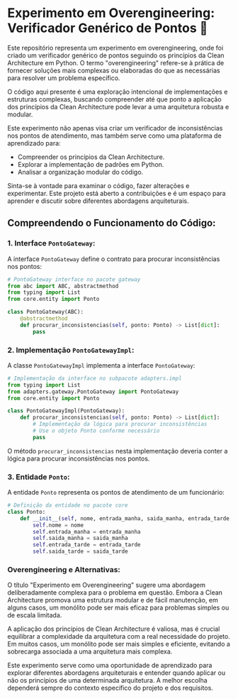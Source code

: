 
# Experimento em Overengineering: Verificador Genérico de Pontos 🧪

Este repositório representa um experimento em overengineering, onde foi criado um verificador genérico de pontos seguindo os princípios da Clean Architecture em Python. O termo "overengineering" refere-se à prática de fornecer soluções mais complexas ou elaboradas do que as necessárias para resolver um problema específico.

O código aqui presente é uma exploração intencional de implementações e estruturas complexas, buscando compreender até que ponto a aplicação dos princípios da Clean Architecture pode levar a uma arquitetura robusta e modular.

Este experimento não apenas visa criar um verificador de inconsistências nos pontos de atendimento, mas também serve como uma plataforma de aprendizado para:

- Compreender os princípios da Clean Architecture.
- Explorar a implementação de padrões em Python.
- Analisar a organização modular do código.

Sinta-se à vontade para examinar o código, fazer alterações e experimentar. Este projeto está aberto a contribuições e é um espaço para aprender e discutir sobre diferentes abordagens arquiteturais.

## Compreendendo o Funcionamento do Código:

### 1. Interface `PontoGateway`:

A interface `PontoGateway` define o contrato para procurar inconsistências nos pontos:

```python
# PontoGateway interface no pacote gateway
from abc import ABC, abstractmethod
from typing import List
from core.entity import Ponto

class PontoGateway(ABC):
    @abstractmethod
    def procurar_inconsistencias(self, ponto: Ponto) -> List[dict]:
        pass
```

### 2. Implementação `PontoGatewayImpl`:

A classe `PontoGatewayImpl` implementa a interface `PontoGateway`:

```python
# Implementação da interface no subpacote adapters.impl
from typing import List
from adapters.gateway.PontoGateway import PontoGateway
from core.entity import Ponto

class PontoGatewayImpl(PontoGateway):
    def procurar_inconsistencias(self, ponto: Ponto) -> List[dict]:
        # Implementação da lógica para procurar inconsistências
        # Use o objeto Ponto conforme necessário
        pass
```

O método `procurar_inconsistencias` nesta implementação deveria conter a lógica para procurar inconsistências nos pontos.

### 3. Entidade `Ponto`:

A entidade `Ponto` representa os pontos de atendimento de um funcionário:

```python
# Definição da entidade no pacote core
class Ponto:
    def __init__(self, nome, entrada_manha, saida_manha, entrada_tarde, saida_tarde):
        self.nome = nome
        self.entrada_manha = entrada_manha
        self.saida_manha = saida_manha
        self.entrada_tarde = entrada_tarde
        self.saida_tarde = saida_tarde
```

### Overengineering e Alternativas:

O título "Experimento em Overengineering" sugere uma abordagem deliberadamente complexa para o problema em questão. Embora a Clean Architecture promova uma estrutura modular e de fácil manutenção, em alguns casos, um monólito pode ser mais eficaz para problemas simples ou de escala limitada.

A aplicação dos princípios de Clean Architecture é valiosa, mas é crucial equilibrar a complexidade da arquitetura com a real necessidade do projeto. Em muitos casos, um monólito pode ser mais simples e eficiente, evitando a sobrecarga associada a uma arquitetura mais complexa.

Este experimento serve como uma oportunidade de aprendizado para explorar diferentes abordagens arquiteturais e entender quando aplicar ou não os princípios de uma determinada arquitetura. A melhor escolha dependerá sempre do contexto específico do projeto e dos requisitos.
